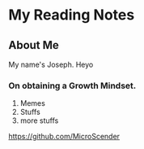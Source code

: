# My Reading Notes

## About Me
My name's Joseph. Heyo

### On obtaining a Growth Mindset.

1. Memes
2.  Stuffs
3.  more stuffs

<https://github.com/MicroScender>
